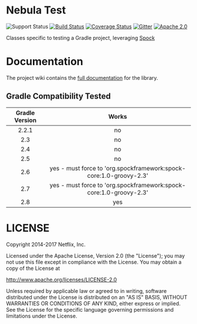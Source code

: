 Nebula Test
===========

![Support Status](https://img.shields.io/badge/nebula-supported-brightgreen.svg)
[![Build Status](https://travis-ci.org/nebula-plugins/nebula-test.svg)](https://travis-ci.org/nebula-plugins/nebula-test)
[![Coverage Status](https://coveralls.io/repos/nebula-plugins/nebula-test/badge.svg?branch=master&service=github)](https://coveralls.io/github/nebula-plugins/nebula-test?branch=master)
[![Gitter](https://badges.gitter.im/Join%20Chat.svg)](https://gitter.im/nebula-plugins/nebula-test?utm_source=badge&utm_medium=badge&utm_campaign=pr-badge)
[![Apache 2.0](https://img.shields.io/github/license/nebula-plugins/nebula-test.svg)](http://www.apache.org/licenses/LICENSE-2.0)

Classes specific to testing a Gradle project, leveraging [Spock](http://spockframework.org)

# Documentation

The project wiki contains the [full documentation](https://github.com/nebula-plugins/nebula-test/wiki) for the library.

Gradle Compatibility Tested
---------------------------

| Gradle Version | Works |
| :------------: | :---: |
| 2.2.1          | no    |
| 2.3            | no    |
| 2.4            | no    |
| 2.5            | no    |
| 2.6            | yes - must force to 'org.spockframework:spock-core:1.0-groovy-2.3' |
| 2.7            | yes - must force to 'org.spockframework:spock-core:1.0-groovy-2.3' |
| 2.8            | yes   |

LICENSE
=======

Copyright 2014-2017 Netflix, Inc.

Licensed under the Apache License, Version 2.0 (the "License");
you may not use this file except in compliance with the License.
You may obtain a copy of the License at

<http://www.apache.org/licenses/LICENSE-2.0>

Unless required by applicable law or agreed to in writing, software
distributed under the License is distributed on an "AS IS" BASIS,
WITHOUT WARRANTIES OR CONDITIONS OF ANY KIND, either express or implied.
See the License for the specific language governing permissions and
limitations under the License.
